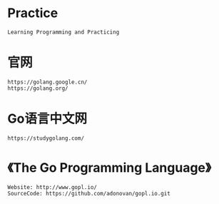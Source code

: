 # Practice
    Learning Programming and Practicing
# 官网
    https://golang.google.cn/
    https://golang.org/
# Go语言中文网
    https://studygolang.com/
# 《The Go Programming Language》
    Website: http://www.gopl.io/
    SourceCode: https://github.com/adonovan/gopl.io.git
